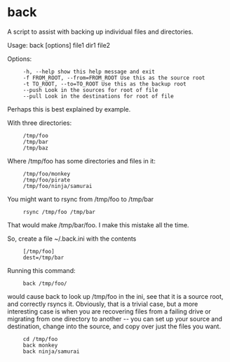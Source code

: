back
====

A script to assist with backing up individual files and directories.

Usage:
         back [options] file1 dir1 file2

Options:

         -h, --help show this help message and exit
         -f FROM_ROOT, --from=FROM_ROOT Use this as the source root
         -t TO_ROOT, --to=TO_ROOT Use this as the backup root
         --push Look in the sources for root of file
         --pull Look in the destinations for root of file

Perhaps this is best explained by example.

With three directories:

         /tmp/foo
         /tmp/bar
         /tmp/baz

Where /tmp/foo has some directories and files in it:

         /tmp/foo/monkey
         /tmp/foo/pirate
         /tmp/foo/ninja/samurai

You might want to rsync from /tmp/foo to /tmp/bar

         rsync /tmp/foo /tmp/bar

That would make /tmp/bar/foo. I make this mistake all the time.

So, create a file ~/.back.ini with the contents

         [/tmp/foo]
         dest=/tmp/bar

Running this command:

         back /tmp/foo/

would cause back to look up /tmp/foo in the ini, see that it is a source root, and correctly rsyncs it. Obviously, that is a trivial case, but a more interesting case is when you are recovering files from a failing drive or migrating from one directory to another -- you can set up your source and destination, change into the source, and copy over just the files you want.

         cd /tmp/foo
         back monkey
         back ninja/samurai
